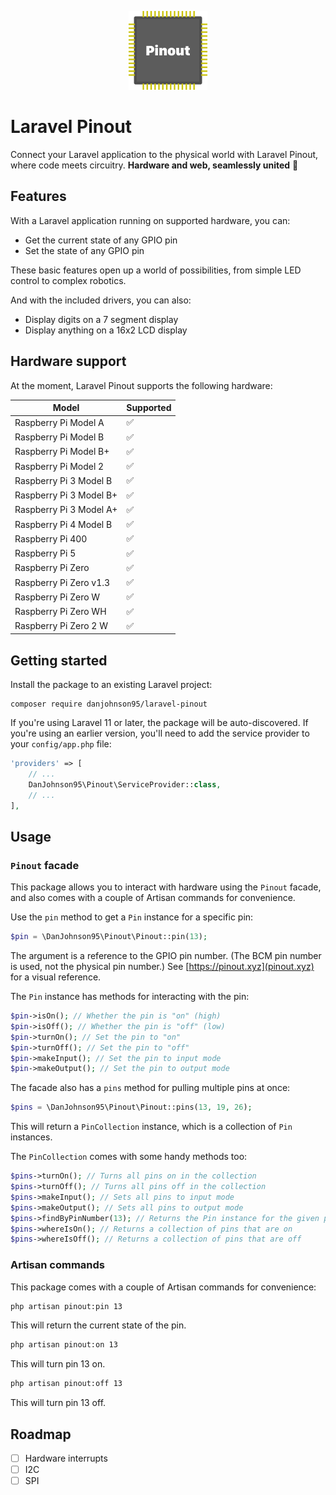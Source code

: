 <p align="center"><img width="25%" src="/art/laravel-pinout.png?1" alt="Pinout logo"></p>

# Laravel Pinout

Connect your Laravel application to the physical world with Laravel Pinout, where code meets circuitry. **Hardware and web, seamlessly united** 🤝

## Features

With a Laravel application running on supported hardware, you can:

- Get the current state of any GPIO pin
- Set the state of any GPIO pin

These basic features open up a world of possibilities, from simple LED control to complex robotics.

And with the included drivers, you can also:

- Display digits on a 7 segment display
- Display anything on a 16x2 LCD display

## Hardware support

At the moment, Laravel Pinout supports the following hardware:

| Model | Supported |
| --- | --- |
| Raspberry Pi Model A | ✅ |
| Raspberry Pi Model B | ✅ |
| Raspberry Pi Model B+ | ✅ |
| Raspberry Pi Model 2 | ✅ |
| Raspberry Pi 3 Model B | ✅ |
| Raspberry Pi 3 Model B+ | ✅ |
| Raspberry Pi 3 Model A+ | ✅ |
| Raspberry Pi 4 Model B | ✅ |
| Raspberry Pi 400 | ✅ |
| Raspberry Pi 5 | ✅ |
| Raspberry Pi Zero | ✅ |
| Raspberry Pi Zero v1.3 | ✅ |
| Raspberry Pi Zero W | ✅ |
| Raspberry Pi Zero WH | ✅ |
| Raspberry Pi Zero 2 W | ✅ |

## Getting started

Install the package to an existing Laravel project:

```
composer require danjohnson95/laravel-pinout
```

If you're using Laravel 11 or later, the package will be auto-discovered. If you're using an earlier version, you'll need to add the service provider to your `config/app.php` file:

```php
'providers' => [
    // ...
    DanJohnson95\Pinout\ServiceProvider::class,
    // ...
],
```

## Usage

### `Pinout` facade

This package allows you to interact with hardware using the `Pinout` facade, and also comes with a couple of Artisan commands for convenience.

Use the `pin` method to get a `Pin` instance for a specific pin:

```php
$pin = \DanJohnson95\Pinout\Pinout::pin(13);
```

The argument is a reference to the GPIO pin number. (The BCM pin number is used, not the physical pin number.) See [https://pinout.xyz](pinout.xyz) for a visual reference.

The `Pin` instance has methods for interacting with the pin:

```php
$pin->isOn(); // Whether the pin is "on" (high)
$pin->isOff(); // Whether the pin is "off" (low)
$pin->turnOn(); // Set the pin to "on"
$pin->turnOff(); // Set the pin to "off"
$pin->makeInput(); // Set the pin to input mode
$pin->makeOutput(); // Set the pin to output mode
```

The facade also has a `pins` method for pulling multiple pins at once:

```php
$pins = \DanJohnson95\Pinout\Pinout::pins(13, 19, 26);
```

This will return a `PinCollection` instance, which is a collection of `Pin` instances.

The `PinCollection` comes with some handy methods too:

```php
$pins->turnOn(); // Turns all pins on in the collection
$pins->turnOff(); // Turns all pins off in the collection
$pins->makeInput(); // Sets all pins to input mode
$pins->makeOutput(); // Sets all pins to output mode
$pins->findByPinNumber(13); // Returns the Pin instance for the given pin number
$pins->whereIsOn(); // Returns a collection of pins that are on
$pins->whereIsOff(); // Returns a collection of pins that are off
```

### Artisan commands

This package comes with a couple of Artisan commands for convenience:

```bash
php artisan pinout:pin 13
```

This will return the current state of the pin.

```bash
php artisan pinout:on 13
```

This will turn pin 13 on.

```bash
php artisan pinout:off 13
```

This will turn pin 13 off.

## Roadmap

- [ ] Hardware interrupts
- [ ] I2C
- [ ] SPI
